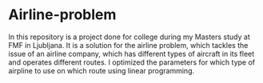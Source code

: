 # Airline-problem

In this repository is a project done for college during my Masters study at FMF in Ljubljana.
It is a solution for the airline problem, which tackles the issue of an airline company, which has different types of aircraft in its fleet and operates different routes.
I optimized the parameters for which type of airpline to use on which route using linear programming.
